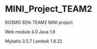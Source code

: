# MINI_Project_TEAM2
KOSMO 92th TEAM2 MINI project


Web module 4.0
Java 1.8

Mybatis 3.5.7
Lombok 1.8.22
